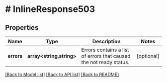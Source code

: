 # # InlineResponse503

## Properties

Name | Type | Description | Notes
------------ | ------------- | ------------- | -------------
**errors** | **array<string,string>** | Errors contains a list of errors that caused the not ready status. | [optional]

[[Back to Model list]](../../README.md#models) [[Back to API list]](../../README.md#endpoints) [[Back to README]](../../README.md)
